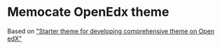 # Memocate OpenEdx theme

Based on ["Starter theme for developing comprehensive theme on Open edX"](https://github.com/dehamzah/starter-theme-openedx)

